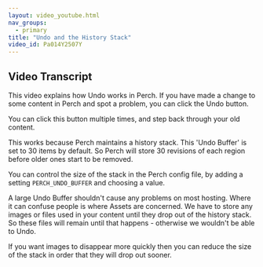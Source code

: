 ```yaml
---
layout: video_youtube.html
nav_groups:
  - primary
title: "Undo and the History Stack"
video_id: Pa014Y2507Y
---
```

## Video Transcript

This video explains how Undo works in Perch. If you have made a change to some content in Perch and spot a problem, you can click the Undo button. 

You can click this button multiple times, and step back through your old content.

This works because Perch maintains a history stack. This 'Undo Buffer' is set to 30 items by default. So Perch will store 30 revisions of each region before older ones start to be removed.

You can control the size of the stack in the Perch config file, by adding a setting `PERCH_UNDO_BUFFER` and choosing a value.

A large Undo Buffer shouldn't cause any problems on most hosting. Where it can confuse people is where Assets are concerned. We have to store any images or files used in your content until they drop out of the history stack. So these files will remain until that happens - otherwise we wouldn't be able to Undo.

If you want images to disappear more quickly then you can reduce the size of the stack in order that they will drop out sooner. 
